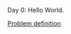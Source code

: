 Day 0: Hello World.

<a href = "https://www.hackerrank.com/challenges/30-hello-world/problem"> Problem definition </a>
